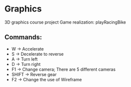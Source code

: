 # Graphics

3D graphics course project
Game realization: playRacingBike

## Commands:
* W -> Accelerate
* S -> Decelerate to reverse
* A -> Turn left
* D -> Turn right
* F1 -> Change camera; There are 5 different cameras
* SHIFT -> Reverse gear
* F2 -> Change the use of Wireframe
